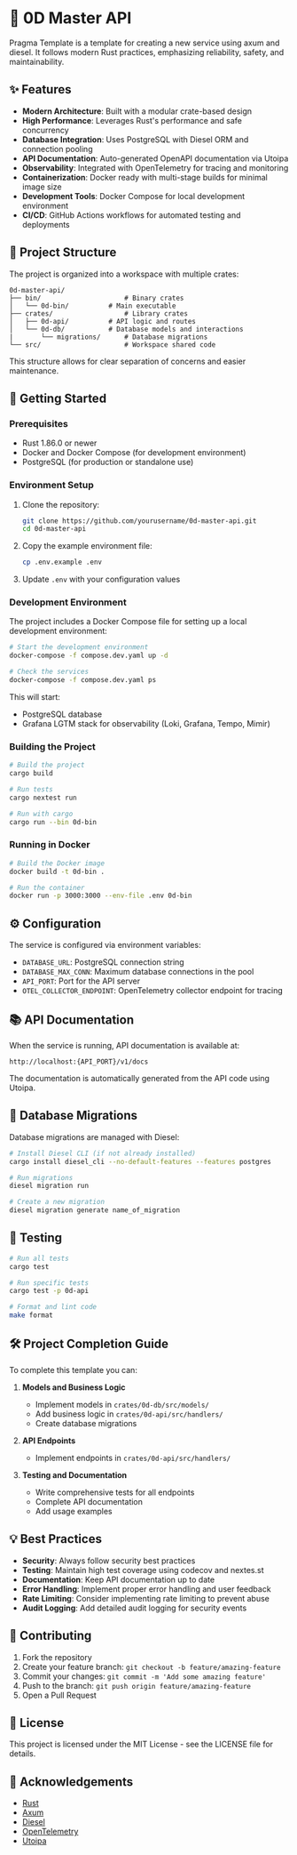 # 🚀 0D Master API

Pragma Template is a template for creating a new service using axum and diesel. It follows modern Rust practices, emphasizing reliability, safety, and maintainability.

## ✨ Features

- **Modern Architecture**: Built with a modular crate-based design
- **High Performance**: Leverages Rust's performance and safe concurrency
- **Database Integration**: Uses PostgreSQL with Diesel ORM and connection pooling
- **API Documentation**: Auto-generated OpenAPI documentation via Utoipa
- **Observability**: Integrated with OpenTelemetry for tracing and monitoring
- **Containerization**: Docker ready with multi-stage builds for minimal image size
- **Development Tools**: Docker Compose for local development environment
- **CI/CD**: GitHub Actions workflows for automated testing and deployments

## 📂 Project Structure

The project is organized into a workspace with multiple crates:

```
0d-master-api/
├── bin/                     # Binary crates
│   └── 0d-bin/          # Main executable
├── crates/                  # Library crates
│   ├── 0d-api/          # API logic and routes
│   └── 0d-db/           # Database models and interactions
|       └── migrations/      # Database migrations
└── src/                     # Workspace shared code
```

This structure allows for clear separation of concerns and easier maintenance.

## 🏁 Getting Started

### Prerequisites

- Rust 1.86.0 or newer
- Docker and Docker Compose (for development environment)
- PostgreSQL (for production or standalone use)

### Environment Setup

1. Clone the repository:
   ```bash
   git clone https://github.com/yourusername/0d-master-api.git
   cd 0d-master-api
   ```

2. Copy the example environment file:
   ```bash
   cp .env.example .env
   ```

3. Update `.env` with your configuration values

### Development Environment

The project includes a Docker Compose file for setting up a local development environment:

```bash
# Start the development environment
docker-compose -f compose.dev.yaml up -d

# Check the services
docker-compose -f compose.dev.yaml ps
```

This will start:
- PostgreSQL database
- Grafana LGTM stack for observability (Loki, Grafana, Tempo, Mimir)

### Building the Project

```bash
# Build the project
cargo build

# Run tests
cargo nextest run

# Run with cargo
cargo run --bin 0d-bin
```

### Running in Docker

```bash
# Build the Docker image
docker build -t 0d-bin .

# Run the container
docker run -p 3000:3000 --env-file .env 0d-bin
```

## ⚙️ Configuration

The service is configured via environment variables:

- `DATABASE_URL`: PostgreSQL connection string
- `DATABASE_MAX_CONN`: Maximum database connections in the pool
- `API_PORT`: Port for the API server
- `OTEL_COLLECTOR_ENDPOINT`: OpenTelemetry collector endpoint for tracing

## 📚 API Documentation

When the service is running, API documentation is available at:

```
http://localhost:{API_PORT}/v1/docs
```

The documentation is automatically generated from the API code using Utoipa.

## 🔄 Database Migrations

Database migrations are managed with Diesel:

```bash
# Install Diesel CLI (if not already installed)
cargo install diesel_cli --no-default-features --features postgres

# Run migrations
diesel migration run

# Create a new migration
diesel migration generate name_of_migration
```

## 🧪 Testing

```bash
# Run all tests
cargo test

# Run specific tests
cargo test -p 0d-api

# Format and lint code
make format
```

## 🛠️ Project Completion Guide

To complete this template you can:

1. **Models and Business Logic**
   - Implement models in `crates/0d-db/src/models/`
   - Add business logic in `crates/0d-api/src/handlers/`
   - Create database migrations

2. **API Endpoints**
   - Implement endpoints in `crates/0d-api/src/handlers/`

3. **Testing and Documentation**
   - Write comprehensive tests for all endpoints
   - Complete API documentation
   - Add usage examples

## 💡 Best Practices

- **Security**: Always follow security best practices
- **Testing**: Maintain high test coverage using codecov and nextes.st
- **Documentation**: Keep API documentation up to date
- **Error Handling**: Implement proper error handling and user feedback
- **Rate Limiting**: Consider implementing rate limiting to prevent abuse
- **Audit Logging**: Add detailed audit logging for security events

## 🤝 Contributing

1. Fork the repository
2. Create your feature branch: `git checkout -b feature/amazing-feature`
3. Commit your changes: `git commit -m 'Add some amazing feature'`
4. Push to the branch: `git push origin feature/amazing-feature`
5. Open a Pull Request

## 📝 License

This project is licensed under the MIT License - see the LICENSE file for details.

## 👏 Acknowledgements

- [Rust](https://www.rust-lang.org/)
- [Axum](https://github.com/tokio-rs/axum)
- [Diesel](https://diesel.rs/)
- [OpenTelemetry](https://opentelemetry.io/)
- [Utoipa](https://github.com/juhaku/utoipa)